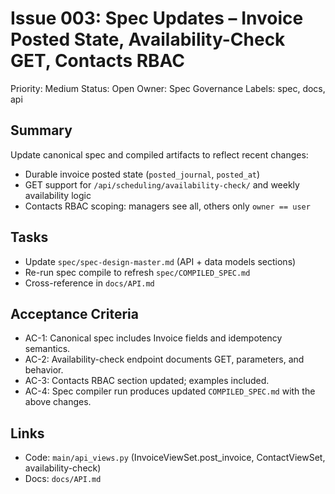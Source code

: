 # Issue 003: Spec Updates – Invoice Posted State, Availability-Check GET, Contacts RBAC

Priority: Medium
Status: Open
Owner: Spec Governance
Labels: spec, docs, api

## Summary
Update canonical spec and compiled artifacts to reflect recent changes:
- Durable invoice posted state (`posted_journal`, `posted_at`)
- GET support for `/api/scheduling/availability-check/` and weekly availability logic
- Contacts RBAC scoping: managers see all, others only `owner == user`

## Tasks
- Update `spec/spec-design-master.md` (API + data models sections)
- Re-run spec compile to refresh `spec/COMPILED_SPEC.md`
- Cross-reference in `docs/API.md`

## Acceptance Criteria
- AC-1: Canonical spec includes Invoice fields and idempotency semantics.
- AC-2: Availability-check endpoint documents GET, parameters, and behavior.
- AC-3: Contacts RBAC section updated; examples included.
- AC-4: Spec compiler run produces updated `COMPILED_SPEC.md` with the above changes.

## Links
- Code: `main/api_views.py` (InvoiceViewSet.post_invoice, ContactViewSet, availability-check)
- Docs: `docs/API.md`
